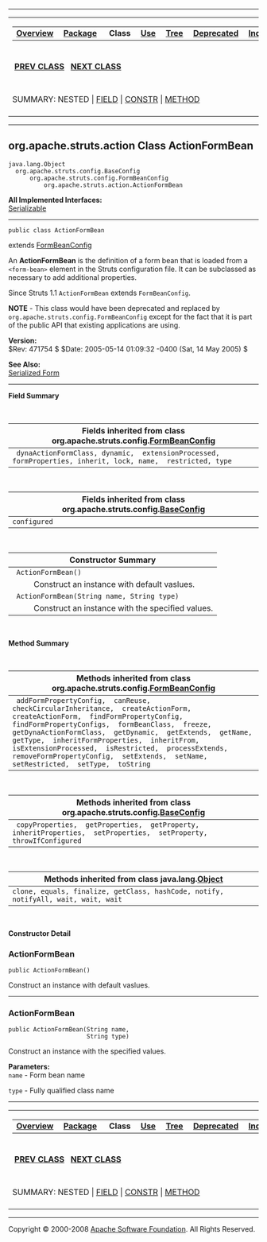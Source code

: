 ------------------------------------------------------------------------

<span id="navbar_top"></span> [](#skip-navbar_top "Skip navigation links")

<table>
<colgroup>
<col width="50%" />
<col width="50%" />
</colgroup>
<tbody>
<tr class="odd">
<td align="left"><span id="navbar_top_firstrow"></span>
<table>
<tbody>
<tr class="odd">
<td align="left"><a href="../../../../overview-summary.html.md"><strong>Overview</strong></a> </td>
<td align="left"><a href="package-summary.html.md"><strong>Package</strong></a> </td>
<td align="left"> <strong>Class</strong> </td>
<td align="left"><a href="class-use/ActionFormBean.html.md"><strong>Use</strong></a> </td>
<td align="left"><a href="package-tree.html.md"><strong>Tree</strong></a> </td>
<td align="left"><a href="../../../../deprecated-list.html.md"><strong>Deprecated</strong></a> </td>
<td align="left"><a href="../../../../index-all.html.md"><strong>Index</strong></a> </td>
<td align="left"><a href="../../../../help-doc.html.md"><strong>Help</strong></a> </td>
</tr>
</tbody>
</table></td>
<td align="left"></td>
</tr>
<tr class="even">
<td align="left"> <a href="../../../../org/apache/struts/action/ActionForm.html.md" title="class in org.apache.struts.action"><strong>PREV CLASS</strong></a>   <a href="../../../../org/apache/struts/action/ActionForward.html" title="class in org.apache.struts.action"><strong>NEXT CLASS</strong></a></td>
<td align="left"><a href="../../../../index.html.md?org/apache/struts/action/ActionFormBean.html"><strong>FRAMES</strong></a>    <a href="ActionFormBean.html"><strong>NO FRAMES</strong></a>    
<a href="../../../../allclasses-noframe.html.md"><strong>All Classes</strong></a></td>
</tr>
<tr class="odd">
<td align="left">SUMMARY: NESTED | <a href="#fields_inherited_from_class_org.apache.struts.config.FormBeanConfig">FIELD</a> | <a href="#constructor_summary">CONSTR</a> | <a href="#methods_inherited_from_class_org.apache.struts.config.FormBeanConfig">METHOD</a></td>
<td align="left">DETAIL: FIELD | <a href="#constructor_detail">CONSTR</a> | METHOD</td>
</tr>
</tbody>
</table>

<span id="skip-navbar_top"></span>

------------------------------------------------------------------------

org.apache.struts.action
 Class ActionFormBean
------------------------

    java.lang.Object
      org.apache.struts.config.BaseConfig
          org.apache.struts.config.FormBeanConfig
              org.apache.struts.action.ActionFormBean

**All Implemented Interfaces:**  
[Serializable](http://java.sun.com/j2se/1.4.2/docs/api/java/io/Serializable.html.md?is-external=true "class or interface in java.io")

------------------------------------------------------------------------

    public class ActionFormBean

extends [FormBeanConfig](../../../../org/apache/struts/config/FormBeanConfig.html.md "class in org.apache.struts.config")

An **ActionFormBean** is the definition of a form bean that is loaded from a `<form-bean>` element in the Struts configuration file. It can be subclassed as necessary to add additional properties.

Since Struts 1.1 `ActionFormBean` extends `FormBeanConfig`.

**NOTE** - This class would have been deprecated and replaced by `org.apache.struts.config.FormBeanConfig` except for the fact that it is part of the public API that existing applications are using.

**Version:**  
$Rev: 471754 $ $Date: 2005-05-14 01:09:32 -0400 (Sat, 14 May 2005) $

**See Also:**  
[Serialized Form](../../../../serialized-form.html.md#org.apache.struts.action.ActionFormBean)

------------------------------------------------------------------------

<span id="field_summary"></span>

**Field Summary**

 <span id="fields_inherited_from_class_org.apache.struts.config.FormBeanConfig"></span>

| **Fields inherited from class org.apache.struts.config.[FormBeanConfig](../../../../org/apache/struts/config/FormBeanConfig.html.md "class in org.apache.struts.config")** |
|-------------------------------------------------------------------------------------------------------------------------------------------------------------------------|
| ` dynaActionFormClass, dynamic,  extensionProcessed,  formProperties, inherit, lock, name,  restricted, type`                                                           |

 <span id="fields_inherited_from_class_org.apache.struts.config.BaseConfig"></span>

| **Fields inherited from class org.apache.struts.config.[BaseConfig](../../../../org/apache/struts/config/BaseConfig.html.md "class in org.apache.struts.config")** |
|-----------------------------------------------------------------------------------------------------------------------------------------------------------------|
| `configured`                                                                                                                                                    |

  <span id="constructor_summary"></span>

| **Constructor Summary**                                     |
|-------------------------------------------------------------|
| ` ActionFormBean()`                                         
            Construct an instance with default vaslues.       |
| ` ActionFormBean(String name, String type)`                 
            Construct an instance with the specified values.  |

  <span id="method_summary"></span>

**Method Summary**

 <span id="methods_inherited_from_class_org.apache.struts.config.FormBeanConfig"></span>

| **Methods inherited from class org.apache.struts.config.[FormBeanConfig](../../../../org/apache/struts/config/FormBeanConfig.html.md "class in org.apache.struts.config")**                                                                                                                                                                                                                                                                    |
|---------------------------------------------------------------------------------------------------------------------------------------------------------------------------------------------------------------------------------------------------------------------------------------------------------------------------------------------------------------------------------------------------------------------------------------------|
| ` addFormPropertyConfig,  canReuse,  checkCircularInheritance,  createActionForm,  createActionForm,  findFormPropertyConfig,  findFormPropertyConfigs,  formBeanClass,  freeze,  getDynaActionFormClass,  getDynamic,  getExtends,  getName,  getType,  inheritFormProperties,  inheritFrom,  isExtensionProcessed,  isRestricted,  processExtends,  removeFormPropertyConfig,  setExtends,  setName,  setRestricted,  setType,  toString` |

 <span id="methods_inherited_from_class_org.apache.struts.config.BaseConfig"></span>

| **Methods inherited from class org.apache.struts.config.[BaseConfig](../../../../org/apache/struts/config/BaseConfig.html.md "class in org.apache.struts.config")** |
|------------------------------------------------------------------------------------------------------------------------------------------------------------------|
| ` copyProperties,  getProperties,  getProperty,  inheritProperties,  setProperties,  setProperty,  throwIfConfigured`                                            |

 <span id="methods_inherited_from_class_java.lang.Object"></span>

| **Methods inherited from class java.lang.[Object](http://java.sun.com/j2se/1.4.2/docs/api/java/lang/Object.html.md?is-external=true "class or interface in java.lang")** |
|-----------------------------------------------------------------------------------------------------------------------------------------------------------------------|
| `clone, equals, finalize, getClass, hashCode, notify, notifyAll, wait, wait, wait`                                                                                    |

 

<span id="constructor_detail"></span>

**Constructor Detail**

### ActionFormBean

    public ActionFormBean()

Construct an instance with default vaslues.

------------------------------------------------------------------------

### ActionFormBean

    public ActionFormBean(String name,
                          String type)

Construct an instance with the specified values.

**Parameters:**  
`name` - Form bean name

`type` - Fully qualified class name

------------------------------------------------------------------------

<span id="navbar_bottom"></span> [](#skip-navbar_bottom "Skip navigation links")

<table>
<colgroup>
<col width="50%" />
<col width="50%" />
</colgroup>
<tbody>
<tr class="odd">
<td align="left"><span id="navbar_bottom_firstrow"></span>
<table>
<tbody>
<tr class="odd">
<td align="left"><a href="../../../../overview-summary.html.md"><strong>Overview</strong></a> </td>
<td align="left"><a href="package-summary.html.md"><strong>Package</strong></a> </td>
<td align="left"> <strong>Class</strong> </td>
<td align="left"><a href="class-use/ActionFormBean.html.md"><strong>Use</strong></a> </td>
<td align="left"><a href="package-tree.html.md"><strong>Tree</strong></a> </td>
<td align="left"><a href="../../../../deprecated-list.html.md"><strong>Deprecated</strong></a> </td>
<td align="left"><a href="../../../../index-all.html.md"><strong>Index</strong></a> </td>
<td align="left"><a href="../../../../help-doc.html.md"><strong>Help</strong></a> </td>
</tr>
</tbody>
</table></td>
<td align="left"></td>
</tr>
<tr class="even">
<td align="left"> <a href="../../../../org/apache/struts/action/ActionForm.html.md" title="class in org.apache.struts.action"><strong>PREV CLASS</strong></a>   <a href="../../../../org/apache/struts/action/ActionForward.html" title="class in org.apache.struts.action"><strong>NEXT CLASS</strong></a></td>
<td align="left"><a href="../../../../index.html.md?org/apache/struts/action/ActionFormBean.html"><strong>FRAMES</strong></a>    <a href="ActionFormBean.html"><strong>NO FRAMES</strong></a>    
<a href="../../../../allclasses-noframe.html.md"><strong>All Classes</strong></a></td>
</tr>
<tr class="odd">
<td align="left">SUMMARY: NESTED | <a href="#fields_inherited_from_class_org.apache.struts.config.FormBeanConfig">FIELD</a> | <a href="#constructor_summary">CONSTR</a> | <a href="#methods_inherited_from_class_org.apache.struts.config.FormBeanConfig">METHOD</a></td>
<td align="left">DETAIL: FIELD | <a href="#constructor_detail">CONSTR</a> | METHOD</td>
</tr>
</tbody>
</table>

<span id="skip-navbar_bottom"></span>

------------------------------------------------------------------------

Copyright © 2000-2008 [Apache Software Foundation](http://www.apache.org/). All Rights Reserved.
